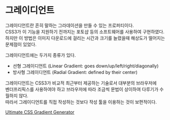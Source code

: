 # 그레이디언트

그레이디언트란 흔히 말하는 그라데이션을 만들 수 있는 프로퍼티이다.   
CSS3가 이 기능을 지원하기 전까지는 포토샵 등의 소프트웨어를 사용하여 구현하였다.   
하지만 이 방법은 이미지 다운로드에 걸리는 시간과 크기를 늘렸을때 해상도가 떨어지는 문제점이 있었다.

그레이디언트에는 두가지 종류가 있다.

- 선형 그레이디언트 (Linear Gradient: goes down/up/left/right/diagonally)
- 방사형 그레이디언트 (Radial Gradient: defined by their center)

그레이디언트는 CSS3가 비교적 최근부터 제공하는 기술로서 대부분의 브라우저에   
벤더프리픽스를 사용하여야 하고 브라우저에 따라 조금씩 문법이 상이하여 다루기가 수월하지 않다.    
따라서 그레이디언트를 직접 작성하는 것보다 작성 툴을 이용하는 것이 보편적이다.

<a href="https://www.colorzilla.com/gradient-editor/">Ultimate CSS Gradient Generator</a>
